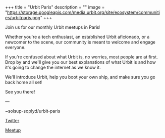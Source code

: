 +++
title = "Urbit Paris"
description = ""
image = "https://storage.googleapis.com/media.urbit.org/site/ecosystem/communities/urbitparis.png"
+++

Join us for our monthly Urbit meetups in Paris!

Whether you're a tech enthusiast, an established Urbit aficionado, or a newcomer to the scene, our community is meant to welcome and engage everyone.

If you're confused about what Urbit is, no worries, most people are at first. Drop by and we'll give you our best explanations of what Urbit is and how it's going to change the internet as we know it.

We'll introduce Urbit, help you boot your own ship, and make sure you go back home all set!

See you there!

––

~solsup-soplyd/urbit-paris

[Twitter](https://twitter.com/urbitparis)

[Meetup](https://www.meetup.com/urbit-paris/)